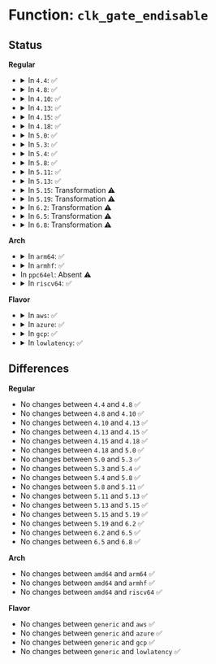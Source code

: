 # Function: <code>clk_gate_endisable</code>

## Status
<b>Regular</b>
<ul>
<li>
<details>
<summary>In <code>4.4</code>: ✅</summary>

```c
void clk_gate_endisable(struct clk_hw *hw, int enable);
```

**Collision:** Unique Static

**Inline:** No

**Transformation:** False

**Instances:**

```
In drivers/clk/clk-gate.c (ffffffff816e9bf0)
Location: drivers/clk/clk-gate.c:44
Inline: False
Direct callers:
  - drivers/clk/clk-gate.c:clk_gate_enable
  - drivers/clk/clk-gate.c:clk_gate_disable
```
**Symbols:**

```
ffffffff816e9bf0-ffffffff816e9c91: clk_gate_endisable (STB_LOCAL)
```
</details>
</li>
<li>
<details>
<summary>In <code>4.8</code>: ✅</summary>

```c
void clk_gate_endisable(struct clk_hw *hw, int enable);
```

**Collision:** Unique Static

**Inline:** No

**Transformation:** False

**Instances:**

```
In drivers/clk/clk-gate.c (ffffffff8174e2f0)
Location: drivers/clk/clk-gate.c:42
Inline: False
Direct callers:
  - drivers/clk/clk-gate.c:clk_gate_disable
  - drivers/clk/clk-gate.c:clk_gate_enable
```
**Symbols:**

```
ffffffff8174e2f0-ffffffff8174e38c: clk_gate_endisable (STB_LOCAL)
```
</details>
</li>
<li>
<details>
<summary>In <code>4.10</code>: ✅</summary>

```c
void clk_gate_endisable(struct clk_hw *hw, int enable);
```

**Collision:** Unique Static

**Inline:** No

**Transformation:** False

**Instances:**

```
In drivers/clk/clk-gate.c (ffffffff81536b60)
Location: drivers/clk/clk-gate.c:42
Inline: False
Direct callers:
  - drivers/clk/clk-gate.c:clk_gate_disable
  - drivers/clk/clk-gate.c:clk_gate_enable
```
**Symbols:**

```
ffffffff81536b60-ffffffff81536bfc: clk_gate_endisable (STB_LOCAL)
```
</details>
</li>
<li>
<details>
<summary>In <code>4.13</code>: ✅</summary>

```c
void clk_gate_endisable(struct clk_hw *hw, int enable);
```

**Collision:** Unique Static

**Inline:** No

**Transformation:** False

**Instances:**

```
In drivers/clk/clk-gate.c (ffffffff81549ea0)
Location: drivers/clk/clk-gate.c:42
Inline: False
Direct callers:
  - drivers/clk/clk-gate.c:clk_gate_disable
  - drivers/clk/clk-gate.c:clk_gate_enable
```
**Symbols:**

```
ffffffff81549ea0-ffffffff81549f42: clk_gate_endisable (STB_LOCAL)
```
</details>
</li>
<li>
<details>
<summary>In <code>4.15</code>: ✅</summary>

```c
void clk_gate_endisable(struct clk_hw *hw, int enable);
```

**Collision:** Unique Static

**Inline:** No

**Transformation:** False

**Instances:**

```
In drivers/clk/clk-gate.c (ffffffff815ad420)
Location: drivers/clk/clk-gate.c:42
Inline: False
Direct callers:
  - drivers/clk/clk-gate.c:clk_gate_disable
  - drivers/clk/clk-gate.c:clk_gate_enable
```
**Symbols:**

```
ffffffff815ad420-ffffffff815ad4c2: clk_gate_endisable (STB_LOCAL)
```
</details>
</li>
<li>
<details>
<summary>In <code>4.18</code>: ✅</summary>

```c
void clk_gate_endisable(struct clk_hw *hw, int enable);
```

**Collision:** Unique Static

**Inline:** No

**Transformation:** False

**Instances:**

```
In drivers/clk/clk-gate.c (ffffffff815e55b0)
Location: drivers/clk/clk-gate.c:42
Inline: False
Direct callers:
  - drivers/clk/clk-gate.c:clk_gate_disable
  - drivers/clk/clk-gate.c:clk_gate_enable
```
**Symbols:**

```
ffffffff815e55b0-ffffffff815e5652: clk_gate_endisable (STB_LOCAL)
```
</details>
</li>
<li>
<details>
<summary>In <code>5.0</code>: ✅</summary>

```c
void clk_gate_endisable(struct clk_hw *hw, int enable);
```

**Collision:** Unique Static

**Inline:** No

**Transformation:** False

**Instances:**

```
In drivers/clk/clk-gate.c (ffffffff815ff9a0)
Location: drivers/clk/clk-gate.c:39
Inline: False
Direct callers:
  - drivers/clk/clk-gate.c:clk_gate_disable
  - drivers/clk/clk-gate.c:clk_gate_enable
```
**Symbols:**

```
ffffffff815ff9a0-ffffffff815ffa42: clk_gate_endisable (STB_LOCAL)
```
</details>
</li>
<li>
<details>
<summary>In <code>5.3</code>: ✅</summary>

```c
void clk_gate_endisable(struct clk_hw *hw, int enable);
```

**Collision:** Unique Static

**Inline:** No

**Transformation:** False

**Instances:**

```
In drivers/clk/clk-gate.c (ffffffff816321b0)
Location: drivers/clk/clk-gate.c:55
Inline: False
Direct callers:
  - drivers/clk/clk-gate.c:clk_gate_disable
  - drivers/clk/clk-gate.c:clk_gate_enable
```
**Symbols:**

```
ffffffff816321b0-ffffffff8163227f: clk_gate_endisable (STB_LOCAL)
```
</details>
</li>
<li>
<details>
<summary>In <code>5.4</code>: ✅</summary>

```c
void clk_gate_endisable(struct clk_hw *hw, int enable);
```

**Collision:** Unique Static

**Inline:** No

**Transformation:** False

**Instances:**

```
In drivers/clk/clk-gate.c (ffffffff81653ee0)
Location: drivers/clk/clk-gate.c:55
Inline: False
Direct callers:
  - drivers/clk/clk-gate.c:clk_gate_disable
  - drivers/clk/clk-gate.c:clk_gate_enable
```
**Symbols:**

```
ffffffff81653ee0-ffffffff81653faf: clk_gate_endisable (STB_LOCAL)
```
</details>
</li>
<li>
<details>
<summary>In <code>5.8</code>: ✅</summary>

```c
void clk_gate_endisable(struct clk_hw *hw, int enable);
```

**Collision:** Unique Static

**Inline:** No

**Transformation:** False

**Instances:**

```
In drivers/clk/clk-gate.c (ffffffff81703ef0)
Location: drivers/clk/clk-gate.c:55
Inline: False
Direct callers:
  - drivers/clk/clk-gate.c:clk_gate_disable
  - drivers/clk/clk-gate.c:clk_gate_enable
```
**Symbols:**

```
ffffffff81703ef0-ffffffff81703fbb: clk_gate_endisable (STB_LOCAL)
```
</details>
</li>
<li>
<details>
<summary>In <code>5.11</code>: ✅</summary>

```c
void clk_gate_endisable(struct clk_hw *hw, int enable);
```

**Collision:** Unique Static

**Inline:** No

**Transformation:** False

**Instances:**

```
In drivers/clk/clk-gate.c (ffffffff81721140)
Location: drivers/clk/clk-gate.c:55
Inline: False
Direct callers:
  - drivers/clk/clk-gate.c:clk_gate_disable
  - drivers/clk/clk-gate.c:clk_gate_enable
```
**Symbols:**

```
ffffffff81721140-ffffffff81721205: clk_gate_endisable (STB_LOCAL)
```
</details>
</li>
<li>
<details>
<summary>In <code>5.13</code>: ✅</summary>

```c
void clk_gate_endisable(struct clk_hw *hw, int enable);
```

**Collision:** Unique Static

**Inline:** No

**Transformation:** False

**Instances:**

```
In drivers/clk/clk-gate.c (ffffffff81702470)
Location: drivers/clk/clk-gate.c:55
Inline: False
Direct callers:
  - drivers/clk/clk-gate.c:clk_gate_disable
  - drivers/clk/clk-gate.c:clk_gate_enable
```
**Symbols:**

```
ffffffff81702470-ffffffff8170252f: clk_gate_endisable (STB_LOCAL)
```
</details>
</li>
<li>
<details>
<summary>In <code>5.15</code>: Transformation ⚠️</summary>

```c
void clk_gate_endisable(struct clk_hw *hw, int enable);
```

**Collision:** Unique Static

**Inline:** No

**Transformation:** True

**Instances:**

```
In drivers/clk/clk-gate.c (0)
Location: drivers/clk/clk-gate.c:55
Inline: False
Direct callers:
  - drivers/clk/clk-gate.c:clk_gate_disable
  - drivers/clk/clk-gate.c:clk_gate_enable
```
**Symbols:**

```
ffffffff8177d000-ffffffff8177d109: clk_gate_endisable (STB_LOCAL)
ffffffff81cf37a1-ffffffff81cf3820: clk_gate_endisable.cold (STB_LOCAL)
```
</details>
</li>
<li>
<details>
<summary>In <code>5.19</code>: Transformation ⚠️</summary>

```c
void clk_gate_endisable(struct clk_hw *hw, int enable);
```

**Collision:** Unique Static

**Inline:** No

**Transformation:** True

**Instances:**

```
In drivers/clk/clk-gate.c (0)
Location: drivers/clk/clk-gate.c:56
Inline: False
Direct callers:
  - drivers/clk/clk-gate.c:clk_gate_disable
  - drivers/clk/clk-gate.c:clk_gate_enable
```
**Symbols:**

```
ffffffff818b3bd0-ffffffff818b3cea: clk_gate_endisable (STB_LOCAL)
ffffffff81ebba1b-ffffffff81ebba9a: clk_gate_endisable.cold (STB_LOCAL)
```
</details>
</li>
<li>
<details>
<summary>In <code>6.2</code>: Transformation ⚠️</summary>

```c
void clk_gate_endisable(struct clk_hw *hw, int enable);
```

**Collision:** Unique Static

**Inline:** No

**Transformation:** True

**Instances:**

```
In drivers/clk/clk-gate.c (0)
Location: drivers/clk/clk-gate.c:56
Inline: False
Direct callers:
  - drivers/clk/clk-gate.c:clk_gate_disable
  - drivers/clk/clk-gate.c:clk_gate_enable
```
**Symbols:**

```
ffffffff81a00690-ffffffff81a007aa: clk_gate_endisable (STB_LOCAL)
ffffffff820932ff-ffffffff8209337e: clk_gate_endisable.cold (STB_LOCAL)
```
</details>
</li>
<li>
<details>
<summary>In <code>6.5</code>: Transformation ⚠️</summary>

```c
void clk_gate_endisable(struct clk_hw *hw, int enable);
```

**Collision:** Unique Static

**Inline:** No

**Transformation:** True

**Instances:**

```
In drivers/clk/clk-gate.c (0)
Location: drivers/clk/clk-gate.c:56
Inline: False
Direct callers:
  - drivers/clk/clk-gate.c:clk_gate_disable
  - drivers/clk/clk-gate.c:clk_gate_enable
```
**Symbols:**

```
ffffffff81a49360-ffffffff81a4948b: clk_gate_endisable (STB_LOCAL)
ffffffff82113fd0-ffffffff82114074: clk_gate_endisable.cold (STB_LOCAL)
```
</details>
</li>
<li>
<details>
<summary>In <code>6.8</code>: Transformation ⚠️</summary>

```c
void clk_gate_endisable(struct clk_hw *hw, int enable);
```

**Collision:** Unique Static

**Inline:** No

**Transformation:** True

**Instances:**

```
In drivers/clk/clk-gate.c (0)
Location: drivers/clk/clk-gate.c:56
Inline: False
Direct callers:
  - drivers/clk/clk-gate.c:clk_gate_disable
  - drivers/clk/clk-gate.c:clk_gate_enable
```
**Symbols:**

```
ffffffff81a94e80-ffffffff81a94fab: clk_gate_endisable (STB_LOCAL)
ffffffff821f192a-ffffffff821f19ce: clk_gate_endisable.cold (STB_LOCAL)
```
</details>
</li>
</ul>
<b>Arch</b>
<ul>
<li>
<details>
<summary>In <code>arm64</code>: ✅</summary>

```c
void clk_gate_endisable(struct clk_hw *hw, int enable);
```

**Collision:** Unique Static

**Inline:** No

**Transformation:** False

**Instances:**

```
In drivers/clk/clk-gate.c (ffff8000107c56e8)
Location: drivers/clk/clk-gate.c:55
Inline: False
Direct callers:
  - drivers/clk/clk-gate.c:clk_gate_disable
  - drivers/clk/clk-gate.c:clk_gate_enable
```
**Symbols:**

```
ffff8000107c56e8-ffff8000107c5854: clk_gate_endisable (STB_LOCAL)
```
</details>
</li>
<li>
<details>
<summary>In <code>armhf</code>: ✅</summary>

```c
void clk_gate_endisable(struct clk_hw *hw, int enable);
```

**Collision:** Unique Static

**Inline:** No

**Transformation:** False

**Instances:**

```
In drivers/clk/clk-gate.c (c08f0d00)
Location: drivers/clk/clk-gate.c:55
Inline: False
Direct callers:
  - drivers/clk/clk-gate.c:clk_gate_disable
  - drivers/clk/clk-gate.c:clk_gate_enable
```
**Symbols:**

```
c08f0d00-c08f0de4: clk_gate_endisable (STB_LOCAL)
```
</details>
</li>
<li>
In <code>ppc64el</code>: Absent ⚠️
</li>
<li>
<details>
<summary>In <code>riscv64</code>: ✅</summary>

```c
void clk_gate_endisable(struct clk_hw *hw, int enable);
```

**Collision:** Unique Static

**Inline:** No

**Transformation:** False

**Instances:**

```
In drivers/clk/clk-gate.c (ffffffe000512a68)
Location: drivers/clk/clk-gate.c:55
Inline: False
Direct callers:
  - drivers/clk/clk-gate.c:clk_gate_disable
  - drivers/clk/clk-gate.c:clk_gate_enable
```
**Symbols:**

```
ffffffe000512a68-ffffffe000512bbc: clk_gate_endisable (STB_LOCAL)
```
</details>
</li>
</ul>
<b>Flavor</b>
<ul>
<li>
<details>
<summary>In <code>aws</code>: ✅</summary>

```c
void clk_gate_endisable(struct clk_hw *hw, int enable);
```

**Collision:** Unique Static

**Inline:** No

**Transformation:** False

**Instances:**

```
In drivers/clk/clk-gate.c (ffffffff81619f40)
Location: drivers/clk/clk-gate.c:55
Inline: False
Direct callers:
  - drivers/clk/clk-gate.c:clk_gate_disable
  - drivers/clk/clk-gate.c:clk_gate_enable
```
**Symbols:**

```
ffffffff81619f40-ffffffff8161a00f: clk_gate_endisable (STB_LOCAL)
```
</details>
</li>
<li>
<details>
<summary>In <code>azure</code>: ✅</summary>

```c
void clk_gate_endisable(struct clk_hw *hw, int enable);
```

**Collision:** Unique Static

**Inline:** No

**Transformation:** False

**Instances:**

```
In drivers/clk/clk-gate.c (ffffffff8160e470)
Location: drivers/clk/clk-gate.c:55
Inline: False
Direct callers:
  - drivers/clk/clk-gate.c:clk_gate_disable
  - drivers/clk/clk-gate.c:clk_gate_enable
```
**Symbols:**

```
ffffffff8160e470-ffffffff8160e53f: clk_gate_endisable (STB_LOCAL)
```
</details>
</li>
<li>
<details>
<summary>In <code>gcp</code>: ✅</summary>

```c
void clk_gate_endisable(struct clk_hw *hw, int enable);
```

**Collision:** Unique Static

**Inline:** No

**Transformation:** False

**Instances:**

```
In drivers/clk/clk-gate.c (ffffffff81647d20)
Location: drivers/clk/clk-gate.c:55
Inline: False
Direct callers:
  - drivers/clk/clk-gate.c:clk_gate_disable
  - drivers/clk/clk-gate.c:clk_gate_enable
```
**Symbols:**

```
ffffffff81647d20-ffffffff81647def: clk_gate_endisable (STB_LOCAL)
```
</details>
</li>
<li>
<details>
<summary>In <code>lowlatency</code>: ✅</summary>

```c
void clk_gate_endisable(struct clk_hw *hw, int enable);
```

**Collision:** Unique Static

**Inline:** No

**Transformation:** False

**Instances:**

```
In drivers/clk/clk-gate.c (ffffffff816622b0)
Location: drivers/clk/clk-gate.c:55
Inline: False
Direct callers:
  - drivers/clk/clk-gate.c:clk_gate_disable
  - drivers/clk/clk-gate.c:clk_gate_enable
```
**Symbols:**

```
ffffffff816622b0-ffffffff8166237f: clk_gate_endisable (STB_LOCAL)
```
</details>
</li>
</ul>

## Differences
<b>Regular</b>
<ul>
<li>
No changes between <code>4.4</code> and <code>4.8</code> ✅
</li>
<li>
No changes between <code>4.8</code> and <code>4.10</code> ✅
</li>
<li>
No changes between <code>4.10</code> and <code>4.13</code> ✅
</li>
<li>
No changes between <code>4.13</code> and <code>4.15</code> ✅
</li>
<li>
No changes between <code>4.15</code> and <code>4.18</code> ✅
</li>
<li>
No changes between <code>4.18</code> and <code>5.0</code> ✅
</li>
<li>
No changes between <code>5.0</code> and <code>5.3</code> ✅
</li>
<li>
No changes between <code>5.3</code> and <code>5.4</code> ✅
</li>
<li>
No changes between <code>5.4</code> and <code>5.8</code> ✅
</li>
<li>
No changes between <code>5.8</code> and <code>5.11</code> ✅
</li>
<li>
No changes between <code>5.11</code> and <code>5.13</code> ✅
</li>
<li>
No changes between <code>5.13</code> and <code>5.15</code> ✅
</li>
<li>
No changes between <code>5.15</code> and <code>5.19</code> ✅
</li>
<li>
No changes between <code>5.19</code> and <code>6.2</code> ✅
</li>
<li>
No changes between <code>6.2</code> and <code>6.5</code> ✅
</li>
<li>
No changes between <code>6.5</code> and <code>6.8</code> ✅
</li>
</ul>
<b>Arch</b>
<ul>
<li>
No changes between <code>amd64</code> and <code>arm64</code> ✅
</li>
<li>
No changes between <code>amd64</code> and <code>armhf</code> ✅
</li>
<li>
No changes between <code>amd64</code> and <code>riscv64</code> ✅
</li>
</ul>
<b>Flavor</b>
<ul>
<li>
No changes between <code>generic</code> and <code>aws</code> ✅
</li>
<li>
No changes between <code>generic</code> and <code>azure</code> ✅
</li>
<li>
No changes between <code>generic</code> and <code>gcp</code> ✅
</li>
<li>
No changes between <code>generic</code> and <code>lowlatency</code> ✅
</li>
</ul>
